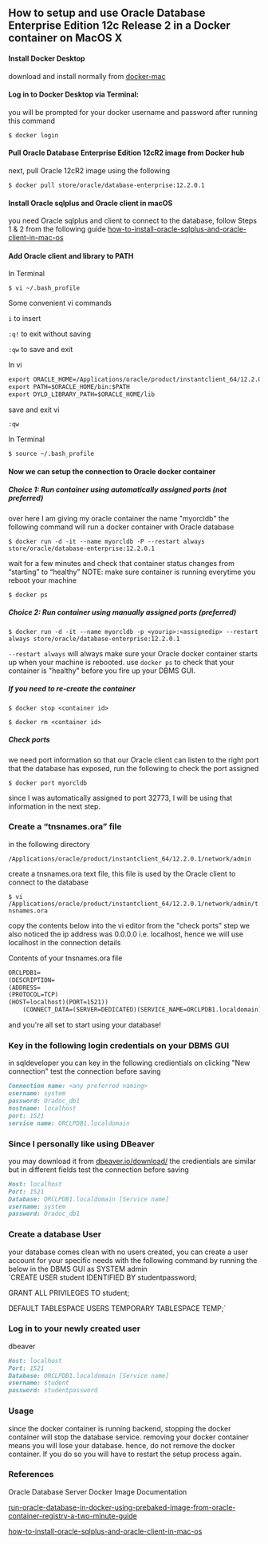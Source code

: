 ## How to setup and use Oracle Database Enterprise Edition 12c Release 2 in a Docker container on MacOS X

#### Install Docker Desktop 
download and install normally from [docker-mac](https://hub.docker.com/editions/community/docker-ce-desktop-mac)
#### Log in to Docker Desktop via Terminal:
you will be prompted for your docker username and password after running this command

`$ docker login`

#### Pull Oracle Database Enterprise Edition 12cR2 image from Docker hub
next, pull Oracle 12cR2 image using the following 

`$ docker pull store/oracle/database-enterprise:12.2.0.1`

#### Install Oracle sqlplus and Oracle client in macOS
you need Oracle sqlplus and client to connect to the database, follow Steps 1 & 2 from the following guide
[how-to-install-oracle-sqlplus-and-oracle-client-in-mac-os](https://tomeuwork.wordpress.com/2014/05/12/how-to-install-oracle-sqlplus-and-oracle-client-in-mac-os/)

#### Add Oracle client and library to PATH
In Terminal

`$ vi ~/.bash_profile`


Some convenient vi commands

`i` to insert

`:q!` to exit without saving

`:qw` to save and exit

In vi
```markdown
export ORACLE_HOME=/Applications/oracle/product/instantclient_64/12.2.0.1
export PATH=$ORACLE_HOME/bin:$PATH
export DYLD_LIBRARY_PATH=$ORACLE_HOME/lib
```
save and exit vi

`:qw`

In Terminal

`$ source ~/.bash_profile`

#### Now we can setup the connection to Oracle docker container
##### Choice 1: Run container using automatically assigned ports (not preferred)
over here I am giving my oracle container the name "myorcldb"
the following command will run a docker container with Oracle database

`$ docker run -d -it --name myorcldb -P --restart always store/oracle/database-enterprise:12.2.0.1`

wait for a few minutes and check that container status changes from “starting” to “healthy”
NOTE: make sure container is running everytime you reboot your machine

`$ docker ps`

##### Choice 2: Run container using manually assigned ports (preferred)
`$ docker run -d -it --name myorcldb -p <yourip>:<assignedip> --restart always store/oracle/database-enterprise:12.2.0.1`

`--restart always`
will always make sure your Oracle docker container starts up when your machine is rebooted. 
use `docker ps` to check that your container is "healthy" before you fire up your DBMS GUI.

##### If you need to re-create the container
`$ docker stop <container id>`

`$ docker rm <container id>`

##### Check ports
we need port information so that our Oracle client can listen to the right port that the database has exposed,
run the following to check the port assigned

`$ docker port myorcldb`

since I was automatically assigned to port 32773, I will be using that information in the next step.

### Create a “tnsnames.ora” file 
in the following directory 

`/Applications/oracle/product/instantclient_64/12.2.0.1/network/admin` 

create a tnsnames.ora text file, this file is used by the Oracle client to connect to the database

`$ vi /Applications/oracle/product/instantclient_64/12.2.0.1/network/admin/tnsnames.ora`

copy the contents below into the vi editor
from the "check ports" step we also noticed the ip address was 0.0.0.0 i.e. localhost, hence we will use
localhost in the connection details

Contents of your tnsnames.ora file
```markdown
ORCLPDB1=
(DESCRIPTION=
(ADDRESS=
(PROTOCOL=TCP)
(HOST=localhost)(PORT=1521))
    (CONNECT_DATA=(SERVER=DEDICATED)(SERVICE_NAME=ORCLPDB1.localdomain)))
```

and you're all set to start using your database!

### Key in the following login credentials on your DBMS GUI
in sqldeveloper you can key in the following credientials on clicking "New connection"
test the connection before saving

```markdown
Connection name: <any preferred naming>
username: system
password: Oradoc_db1
hostname: localhost
port: 1521
service name: ORCLPDB1.localdomain
```

### Since I personally like using DBeaver
you may download it from [dbeaver.io/download/](https://dbeaver.io/download/)
the credientials are similar but in different fields
test the connection before saving

```markdown
Host: localhost
Port: 1521
Database: ORCLPDB1.localdomain [Service name]
username: system
password: Oradoc_db1
```

### Create a database User 
your database comes clean with no users created, you can create a user account for your specific needs
with the following command by running the below in the DBMS GUI as SYSTEM admin
`CREATE USER student IDENTIFIED BY studentpassword;

GRANT ALL PRIVILEGES TO student;

DEFAULT TABLESPACE USERS TEMPORARY TABLESPACE TEMP;`

### Log in to your newly created user
dbeaver

```markdown
Host: localhost
Port: 1521
Database: ORCLPDB1.localdomain [Service name]
username: student
password: studentpassword
```

### Usage
since the docker container is running backend, stopping the docker container will stop the database service.
removing your docker container means you will lose your database.
hence, do not remove the docker container. If you do so you will have to restart the setup process again.

### References
Oracle Database Server Docker Image Documentation

[run-oracle-database-in-docker-using-prebaked-image-from-oracle-container-registry-a-two-minute-guide](https://technology.amis.nl/2017/11/18/run-oracle-database-in-docker-using-prebaked-image-from-oracle-container-registry-a-two-minute-guide/)

[how-to-install-oracle-sqlplus-and-oracle-client-in-mac-os](https://tomeuwork.wordpress.com/2014/05/12/how-to-install-oracle-sqlplus-and-oracle-client-in-mac-os/)
